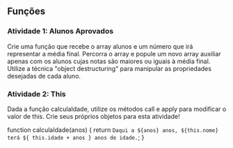 ## Funções


### Atividade 1: Alunos Aprovados
Crie uma função que recebe o array alunos e um número que irá representar a média final.
Percorra o array e popule um novo array auxiliar apenas com os alunos cujas notas são maiores ou iguais à média final.
Utilize a técnica "object destructuring" para manipular as propriedades desejadas de cada aluno.


### Atividade 2: This
Dada a função calculaIdade, utilize os métodos call e apply para modificar o valor de this. Crie seus próprios objetos para esta atividade!

function calculaIdade(anos) {
	return `Daqui a ${anos} anos, ${this.nome} terá ${
		this.idade + anos
	} anos de idade.`;
}
